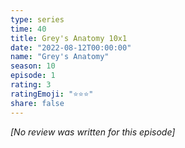 ```yaml
---
type: series
time: 40
title: Grey's Anatomy 10x1
date: "2022-08-12T00:00:00"
name: "Grey's Anatomy"
season: 10
episode: 1
rating: 3
ratingEmoji: "⭐️⭐️⭐️"
share: false
---
```


_[No review was written for this episode]_
